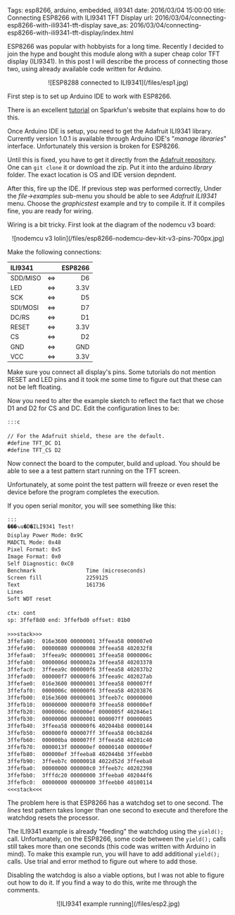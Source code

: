 Tags: esp8266, arduino, embedded, ili9341
date: 2016/03/04 15:00:00
title: Connecting ESP8266 with ILI9341 TFT Display
url: 2016/03/04/connecting-esp8266-with-ili9341-tft-display
save_as: 2016/03/04/connecting-esp8266-with-ili9341-tft-display/index.html


ESP8266 was popular with hobbyists for a long time. Recently I decided to join the hype and bought this module along with a super cheap color TFT display (ILI9341). In this post I will describe the process of connecting those two, using already available code written for Arduino.

<center>
![ESP8288 connected to ILI9341](/files/esp1.jpg)
</center>

First step is to set up Arduino IDE to work with ESP8266.

There is an excellent [tutorial](https://learn.sparkfun.com/tutorials/esp8266-thing-hookup-guide/installing-the-esp8266-arduino-addon)  on Sparkfun's website that explains how to do this.

Once Arduino IDE is setup, you need to get the Adafruit ILI9341 library. Currently version 1.0.1 is available through Arduino IDE's "*manage libraries*" interface. Unfortunately this version is broken for ESP8266.

Until this is fixed, you have to get it directly from the [Adafruit repository](https://github.com/adafruit/Adafruit_ILI9341). One can `git clone` it or download the zip. Put it into the arduino *library* folder. The exact location is OS and IDE version depndent.

After this, fire up the IDE. If previous step was performed correctly, Under the *file->examples* sub-menu you should be able to see *Adafruit ILI9341* menu. Choose the *graphicstest* example and try to compile it. If it compiles fine, you are ready for wiring.

Wiring is a bit tricky. First look at the diagram of the nodemcu v3 board:

<center>
![nodemcu v3 lolin](/files/esp8266-nodemcu-dev-kit-v3-pins-700px.jpg)
</center>

Make the following connections:

| ILI9341       |          | ESP8266 |
|:------------- |:--------:| -------:|
| SDD/MISO      |  &#8660; | D6      |
| LED           |  &#8660; | 3.3V    |
| SCK           |  &#8660; | D5      |
| SDI/MOSI      |  &#8660; | D7      |
| DC/RS         |  &#8660; | D1      |
| RESET         |  &#8660; | 3.3V    |
| CS            |  &#8660; | D2      |
| GND           |  &#8660; | GND     |
| VCC           |  &#8660; | 3.3V    |


Make sure you connect all display's pins. Some tutorials do not mention RESET and LED pins and it took me some time to figure out that these can not be left floating.

Now you need to alter the example sketch to reflect the fact that we chose D1 and D2 for CS and DC. Edit the configuration lines to be:

    :::c
    
    // For the Adafruit shield, these are the default.
    #define TFT_DC D1
    #define TFT_CS D2

Now connect the board to the computer, build and upload. You should be able to see a a test pattern start running on the TFT screen.

Unfortunately, at some point the test pattern will freeze or even reset the device before the program completes the execution.

If you open serial monitor, you will see something like this:

    :::
    ���ԅu�D�ILI9341 Test!
    Display Power Mode: 0x9C
    MADCTL Mode: 0x48
    Pixel Format: 0x5
    Image Format: 0x0
    Self Diagnostic: 0xC0
    Benchmark                Time (microseconds)
    Screen fill              2259125
    Text                     161736
    Lines                    
    Soft WDT reset
    
    ctx: cont 
    sp: 3ffef8d0 end: 3ffefbd0 offset: 01b0
    
    >>>stack>>>
    3ffefa80:  016e3600 00000001 3ffeea58 000007e0  
    3ffefa90:  00000080 00000008 3ffeea58 402032f8  
    3ffefaa0:  3ffeea9c 00000001 3ffeea58 0000006c  
    3ffefab0:  0000006d 0000002a 3ffeea58 40203378  
    3ffefac0:  3ffeea9c 000000f6 3ffeea58 402037b2  
    3ffefad0:  000000f7 000000f6 3ffeea9c 402027ab  
    3ffefae0:  016e3600 00000001 3ffeea58 000007ff  
    3ffefaf0:  0000006c 000000f6 3ffeea58 40203876  
    3ffefb00:  016e3600 00000001 3ffeeb7c 00000000  
    3ffefb10:  00000000 000000f0 3ffeea58 000000ef  
    3ffefb20:  0000006c 000000ef 0000005f 402046e1  
    3ffefb30:  00000000 00000001 000007ff 00000085  
    3ffefb40:  3ffeea58 000000f6 402044b8 00000144  
    3ffefb50:  000000f0 000007ff 3ffeea58 00cb82d4  
    3ffefb60:  000000ba 000007ff 3ffeea58 40201c40  
    3ffefb70:  0000013f 000000ef 00000140 000000ef  
    3ffefb80:  000000ef 3ffeeba8 402044b8 3ffeebb0  
    3ffefb90:  3ffeeb7c 00000018 4022d52d 3ffeeba8  
    3ffefba0:  00000000 000000c0 3ffeeb7c 40202398  
    3ffefbb0:  3fffdc20 00000000 3ffeeba0 402044f6  
    3ffefbc0:  00000000 00000000 3ffeebb0 40100114  
    <<<stack<<<
    

The problem here is that ESP8266 has a watchdog set to one second. The *lines* test pattern takes longer than one second to execute and therefore the watchdog resets the processor.

The ILI9341 example is already "feeding" the watchdog using the ```yield();``` call. Unfortunately, on the ESP8266, some code between the ```yield();``` calls still takes more than one seconds (this code was written with Arduino in mind). To make this example run, you will have to add additional ```yield();``` calls. Use trial and error method to figure out where to add those.

Disabling the watchdog is also a viable options, but I was not able to figure out how to do it. If you find a way to do this, write me through the comments. 


<center>
![ILI9341 example running](/files/esp2.jpg)
</center>
